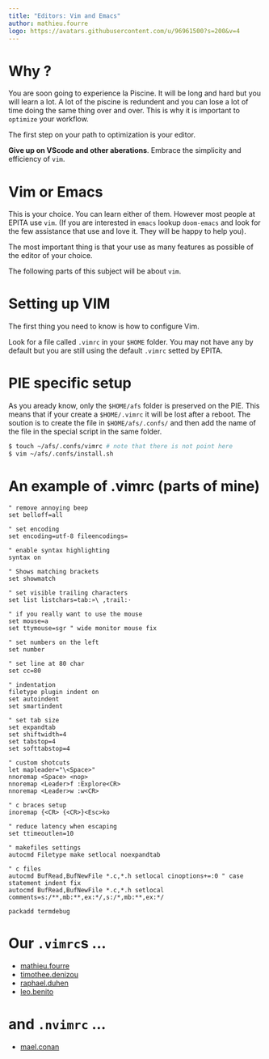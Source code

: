 ```yaml
---
title: "Editors: Vim and Emacs"
author: mathieu.fourre
logo: https://avatars.githubusercontent.com/u/96961500?s=200&v=4
---
```


# Why ?

You are soon going to experience la Piscine. It will be long and hard but
you will learn a lot. A lot of the piscine is redundent and you can lose a
lot of time doing the same thing over and over. This is why it is important
to `optimize` your workflow.

The first step on your path to optimization is your editor.

**Give up on VScode and other aberations**. Embrace the simplicity and efficiency
of `vim`.

# Vim or Emacs

This is your choice. You can learn either of them. However most people at EPITA
use `vim`. (If you are interested in `emacs` lookup `doom-emacs` and look for
the few assistance that use and love it. They will be happy to help you).

The most important thing is that your use as many features as possible of the
editor of your choice.

The following parts of this subject will be about `vim`.

# Setting up VIM

The first thing you need to know is how to configure Vim.

Look for a file called `.vimrc` in your `$HOME` folder.
You may not have any by default but you are still using the default `.vimrc`
setted by EPITA.


# PIE specific setup

As you aready know, only the `$HOME/afs` folder is preserved on the PIE.
This means that if your create a `$HOME/.vimrc` it will be lost after a reboot.
The soution is to create the file in `$HOME/afs/.confs/` and then add the
name of the file in the special script in the same folder.

```sh
$ touch ~/afs/.confs/vimrc # note that there is not point here
$ vim ~/afs/.confs/install.sh
```

# An example of .vimrc (parts of mine)
```vim
" remove annoying beep
set belloff=all

" set encoding
set encoding=utf-8 fileencodings=

" enable syntax highlighting
syntax on

" Shows matching brackets
set showmatch 

" set visible trailing characters
set list listchars=tab:»\ ,trail:·

" if you really want to use the mouse
set mouse=a
set ttymouse=sgr " wide monitor mouse fix

" set numbers on the left
set number

" set line at 80 char
set cc=80

" indentation
filetype plugin indent on
set autoindent
set smartindent

" set tab size
set expandtab
set shiftwidth=4
set tabstop=4
set softtabstop=4

" custom shotcuts
let mapleader="\<Space>"
nnoremap <Space> <nop>
nnoremap <Leader>f :Explore<CR>
nnoremap <Leader>w :w<CR>

" c braces setup
inoremap {<CR> {<CR>}<Esc>ko

" reduce latency when escaping
set ttimeoutlen=10

" makefiles settings
autocmd Filetype make setlocal noexpandtab

" c files
autocmd BufRead,BufNewFile *.c,*.h setlocal cinoptions+=:0 " case statement indent fix
autocmd BufRead,BufNewFile *.c,*.h setlocal comments=s:/**,mb:**,ex:*/,s:/*,mb:**,ex:*/

packadd termdebug
```

# Our `.vimrc`s ...
- [mathieu.fourre](https://github.com/mthfrr/config/blob/master/.vimrc)
- [timothee.denizou](https://github.com/tim-tim707/dotfiles/blob/master/.vimrc)
- [raphael.duhen](https://github.com/ASM-2024/jour1/blob/master/docs/raphael.duhen.vimrc)
- [leo.benito](https://github.com/TrAyZeN/dotfiles/blob/master/.vimrc)

# and `.nvimrc` ...
- [mael.conan](https://github.com/ASM-2024/jour1/blob/master/docs/mael.conan.nvimrc)
